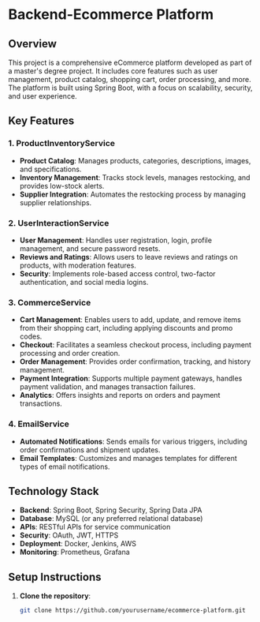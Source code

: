 # Backend-Ecommerce Platform

## Overview
This project is a comprehensive eCommerce platform developed as part of a master's degree project. It includes core features such as user management, product catalog, shopping cart, order processing, and more. The platform is built using Spring Boot, with a focus on scalability, security, and user experience.

## Key Features

### 1. ProductInventoryService
- **Product Catalog**: Manages products, categories, descriptions, images, and specifications.
- **Inventory Management**: Tracks stock levels, manages restocking, and provides low-stock alerts.
- **Supplier Integration**: Automates the restocking process by managing supplier relationships.

### 2. UserInteractionService
- **User Management**: Handles user registration, login, profile management, and secure password resets.
- **Reviews and Ratings**: Allows users to leave reviews and ratings on products, with moderation features.
- **Security**: Implements role-based access control, two-factor authentication, and social media logins.

### 3. CommerceService
- **Cart Management**: Enables users to add, update, and remove items from their shopping cart, including applying discounts and promo codes.
- **Checkout**: Facilitates a seamless checkout process, including payment processing and order creation.
- **Order Management**: Provides order confirmation, tracking, and history management.
- **Payment Integration**: Supports multiple payment gateways, handles payment validation, and manages transaction failures.
- **Analytics**: Offers insights and reports on orders and payment transactions.

### 4. EmailService
- **Automated Notifications**: Sends emails for various triggers, including order confirmations and shipment updates.
- **Email Templates**: Customizes and manages templates for different types of email notifications.

## Technology Stack
- **Backend**: Spring Boot, Spring Security, Spring Data JPA
- **Database**: MySQL (or any preferred relational database)
- **APIs**: RESTful APIs for service communication
- **Security**: OAuth, JWT, HTTPS
- **Deployment**: Docker, Jenkins, AWS
- **Monitoring**: Prometheus, Grafana

## Setup Instructions
1. **Clone the repository**:
   ```bash
   git clone https://github.com/yourusername/ecommerce-platform.git
